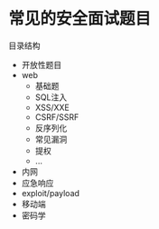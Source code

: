 # 常见的安全面试题目
目录结构
* 开放性题目
* web
  * 基础题
  * SQL注入
  * XSS/XXE
  * CSRF/SSRF
  * 反序列化
  * 常见漏洞
  * 提权
  * ...
* 内网
* 应急响应
* exploit/payload
* 移动端
* 密码学
